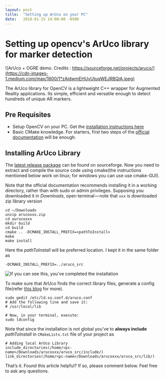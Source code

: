 ```yaml
---
layout: post
title:  "Setting up ArUco on your PC"
date:   2018-01-15 14:00:00 -0500
---
```



# Setting up opencv's ArUco library for marker detection

![ArUco + OGRE demo. Credits : https://sourceforge.net/projects/aruco/](https://cdn-images-1.medium.com/max/1600/1*zAidwmEHUvUtuqWEJRBQiA.jpeg)

The ArUco library for OpenCV is a lightweight C++ wrapper for Augmented Reality applications. Its simple, efficient and versatile enough to detect hundreds of unique AR markers.

## Pre Requisites
+ Setup OpenCV on your PC. Get the [installation instructions here](https://docs.opencv.org/master/df/d65/tutorial_table_of_content_introduction.html)
+ Basic CMake knowledge. For starters, first two steps of the [official documentation](https://cmake.org/cmake-tutorial) will be enough.

## Installing ArUco Library
The [latest release package](https://sourceforge.net/projects/aruco/) can be found on sourceforge. Now you need to extract and compile the source code using cmake(the instructions mentioned below work on linux; for windows you can use use cmake-GUI).

Note that the official documentation recommends installing it in a working directory, rather than with sudo or admin privileges. Supposing you downloaded it in _Downloads_, open terminal — note that `xxx` is downloaded zip library version

```
cd ~/Downloads
unzip arucoxxx.zip
cd aurucoxxx
mkdir build
cd build
cmake .. -DCMAKE_INSTALL_PREFIX=<pathToInstall>
make
make install
```

Here the _pathToInstall_ will be preferred location. I kept it in the same folder as

```
-DCMAKE_INSTALL_PREFIX=../aruco_src
```

![If you can see this, you’ve completed the installation](https://cdn-images-1.medium.com/max/1600/1*DIdAo2rIuXSnCF0gGNLl5A.png)

To make sure that ArUco finds the correct library files, generate a config file(refer [this blog](http://miloq.blogspot.in/2012/12/install-aruco-ubuntu-linux.html) for more).

```
sudo gedit /etc/ld.so.conf.d/aruco.conf
# Add the following line and save it:
# /usr/local/lib

# Now, in your terminal, execute:
sudo ldconfig
```
Note that since the installation is not global you’ve to **always include** _pathToInstall_ in `CMakeLists.txt` file of your project as

```
# Adding local ArUco Library
include_directories(/home/<pc-name>/Downloads/arucoxxx/aruco_src/include/)
link_directories(/home/<pc-name>/Downloads/arucoxxx/aruco_src/lib/)
```

That’s it. Found this article helpful? If so, please comment below. Feel free to ask any questions.
